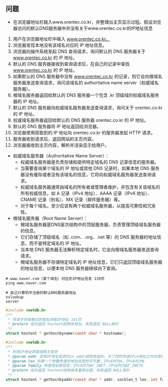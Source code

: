 ## 问题

* 在浏览器地址栏输入www.orentec.co.kr，并整理出主页显示过程。假设浏览器访问的默认DNS服务器中并没有关于www.orentec.co.kr的IP地址信息

1. 用户在浏览器地址栏中输入 www.orentec.co.kr。
2. 浏览器发现本地没有该域名对应的 IP 地址信息。
3. 浏览器向操作系统发起 DNS 查询请求，询问默认的 DNS 服务器关于 www.orentec.co.kr 的 IP 地址。
4. 默认的 DNS 服务器接收到查询请求后，在自己的记录中查找 www.orentec.co.kr 的 IP 地址。
5. 如果默认的 DNS 服务器中没有 www.orentec.co.kr 的记录，则它会向根域名服务器发送查询请求，询问该域名的 authoritative name server（权威域名服务器）。
6. 根域名服务器返回给默认的 DNS 服务器一个包含 .kr 顶级域的权威域名服务器的 IP 地址。
7. 默认的 DNS 服务器向权威域名服务器发送查询请求，询问关于 orentec.co.kr 的 IP 地址。
8. 权威域名服务器返回给默认的 DNS 服务器 orentec.co.kr 的 IP 地址。
9. 默认的 DNS 服务器将 IP 地址返回给浏览器。
10. 浏览器使用获取到的 IP 地址向 orentec.co.kr 的服务器发起 HTTP 请求。
11. 服务器收到请求后，返回网站的主页内容。
12. 浏览器接收到主页内容，解析并渲染显示给用户。

* 权威域名服务器（Authoritative Name Server）：
  * 权威域名服务器是负责存储和提供特定域名的 DNS 记录信息的服务器。
  * 当需要查询某个域名的 IP 地址或其他 DNS 记录时，如果本地 DNS 服务器没有缓存或者没有该域名的信息，它将向权威域名服务器发送查询请求。
  * 权威域名服务器通常由域名的所有者或管理者维护，并包含有关该域名的所有权威信息，如 A 记录（IPv4 地址）、AAAA 记录（IPv6 地址）、CNAME 记录（别名）、MX 记录（邮件服务器）等。
  * 对于每个域名，至少应该有两个权威域名服务器，以提高可靠性和冗余性。
* 根域名服务器（Root Name Server）：
  * 根域名服务器是DNS层次结构中的顶层服务器，负责管理顶级域名服务器的信息。
  * 它们存储了顶级域名（如 .com、.org、.net 等）的 DNS 服务器的地址信息，而不是特定域名的 IP 地址。
  * 当本地 DNS 服务器无法解析特定域名时，它会向根域名服务器发送查询请求。
  * 根域名服务器不存储特定域名的 IP 地址信息，它们只返回顶级域名服务器的地址信息，以便本地 DNS 服务器继续向下查询。

```shell
# www.naver.com（某个域名）对应的IP地址信息 139页
ping www.naver.com
```

```shell
# 自己计算机中注册的默认DNS服务器地址
nslookup
server
```

```c
#include <netdb.h>
/**
 * 传递字符串格式的域名获取IP地址 141页
 * @return 成功返回 hostent结构体地址，失败返回 NULL指针
 */
struct hostent * gethostbyname(const char * hostname);
```

```c
#include <netdb.h>
/**
 * 利用IP地址获取域相关信息
 * @param addr 含有IP地址信息的in_addr结构体指针。为了同时传递IPv4地址之外的其他信息，该变量的类型声明为char指针
 * @param len 向第一个参数传递的地址信息的字节数，IPv4时为4，IPv6时为6
 * @param family 传递地址族信息，IPv4时为AF_INET，IPv6时为AF_INET6
 * @return 成功返回 hostent结构体变量地址值，失败返回 NULL指针
 */
struct hostent * gethostbyaddr(const char * addr, socklen_t len, int family);
```